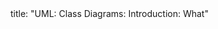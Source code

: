 <frontmatter>
title: "UML: Class Diagrams: Introduction: What"
</frontmatter>

<include src="unit-inPage-asFlat.md" boilerplate />
